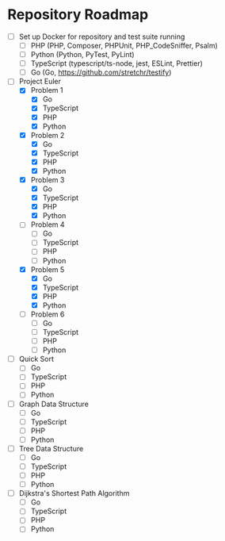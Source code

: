 # Repository Roadmap

- [ ] Set up Docker for repository and test suite running
  - [ ] PHP (PHP, Composer, PHPUnit, PHP_CodeSniffer, Psalm)
  - [ ] Python (Python, PyTest, PyLint)
  - [ ] TypeScript (typescript/ts-node, jest, ESLint, Prettier)
  - [ ] Go (Go, <https://github.com/stretchr/testify>)
- [ ] Project Euler
  - [x] Problem 1
    - [x] Go
    - [x] TypeScript
    - [x] PHP
    - [x] Python
  - [x] Problem 2
    - [x] Go
    - [x] TypeScript
    - [x] PHP
    - [x] Python
  - [x] Problem 3
    - [x] Go
    - [x] TypeScript
    - [x] PHP
    - [x] Python
  - [ ] Problem 4
    - [ ] Go
    - [ ] TypeScript
    - [ ] PHP
    - [ ] Python
  - [x] Problem 5
    - [x] Go
    - [x] TypeScript
    - [x] PHP
    - [x] Python
  - [ ] Problem 6
    - [ ] Go
    - [ ] TypeScript
    - [ ] PHP
    - [ ] Python
- [ ] Quick Sort
  - [ ] Go
  - [ ] TypeScript
  - [ ] PHP
  - [ ] Python
- [ ] Graph Data Structure
  - [ ] Go
  - [ ] TypeScript
  - [ ] PHP
  - [ ] Python
- [ ] Tree Data Structure
  - [ ] Go
  - [ ] TypeScript
  - [ ] PHP
  - [ ] Python
- [ ] Dijkstra's Shortest Path Algorithm
  - [ ] Go
  - [ ] TypeScript
  - [ ] PHP
  - [ ] Python
